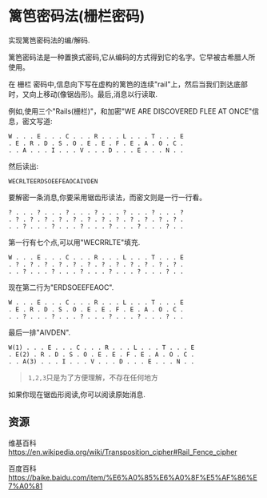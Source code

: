 # 篱笆密码法(栅栏密码)

实现篱笆密码法的编/解码.

篱笆密码法是一种置换式密码,它从编码的方式得到它的名字。它早被古希腊人所使用。

在 栅栏 密码中,信息向下写在虚构的篱笆的连续"rail"上，然后当我们到达底部时，又向上移动(像锯齿形)。最后,消息以行读取.

例如,使用三个"Rails(栅栏)"，和加密"WE ARE DISCOVERED FLEE AT ONCE"信息，密文写道:

```text
W . . . E . . . C . . . R . . . L . . . T . . . E
. E . R . D . S . O . E . E . F . E . A . O . C .
. . A . . . I . . . V . . . D . . . E . . . N . .
```

然后读出:

```text
WECRLTEERDSOEEFEAOCAIVDEN
```

要解密一条消息,你要采用锯齿形读法，而密文则是一行一行看。

```text
? . . . ? . . . ? . . . ? . . . ? . . . ? . . . ?
. ? . ? . ? . ? . ? . ? . ? . ? . ? . ? . ? . ? .
. . ? . . . ? . . . ? . . . ? . . . ? . . . ? . .
```

第一行有七个点,可以用"WECRRLTE"填充.

```text
W . . . E . . . C . . . R . . . L . . . T . . . E
. ? . ? . ? . ? . ? . ? . ? . ? . ? . ? . ? . ? .
. . ? . . . ? . . . ? . . . ? . . . ? . . . ? . .
```

现在第二行为"ERDSOEEFEAOC".

```text
W . . . E . . . C . . . R . . . L . . . T . . . E
. E . R . D . S . O . E . E . F . E . A . O . C .
. . ? . . . ? . . . ? . . . ? . . . ? . . . ? . .
```

最后一排"AIVDEN".

```text
W(1) . . . E . . . C . . . R . . . L . . . T . . . E
. E(2) . R . D . S . O . E . E . F . E . A . O . C .
. . A(3) . . . I . . . V . . . D . . . E . . . N . .
```

> `1,2,3`只是为了方便理解，不存在任何地方

如果你现在锯齿形阅读,你可以阅读原始消息.

[help-page]: https://exercism.io/tracks/rust/learning
[modules]: https://doc.rust-lang.org/book/ch07-00-modules.html
[cargo]: https://doc.rust-lang.org/book/ch14-00-more-about-cargo.html
[rust-tests]: https://doc.rust-lang.org/book/ch11-02-running-tests.html

## 资源

维基百科<https://en.wikipedia.org/wiki/Transposition_cipher#Rail_Fence_cipher>

百度百科
<https://baike.baidu.com/item/%E6%A0%85%E6%A0%8F%E5%AF%86%E7%A0%81>